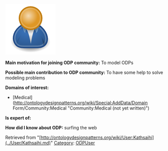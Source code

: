 [![Image:ODPUser.png](../images/a/a6/ODPUser.png)](../Image/ODPUser.png.md "Image:ODPUser.png")




  





__Main motivation for joining ODP community:__ To model ODPs


__Possible main contribution to ODP community:__ To have some help to solve modeling problems


__Domains of interest:__



* [Medical](http://ontologydesignpatterns.org/wiki/Special:AddData/Domain Form/Community:Medical "Community:Medical (not yet written)")


__Is expert of:__


  

__How did I know about ODP:__ surfing the web






Retrieved from "[http://ontologydesignpatterns.org/wiki/User:Kathsaihi](../User/Kathsaihi.md)"
 [Category](http://ontologydesignpatterns.org/wiki/Special:Categories "Special:Categories"): [ODPUser](../Category/ODPUser.md "Category:ODPUser")